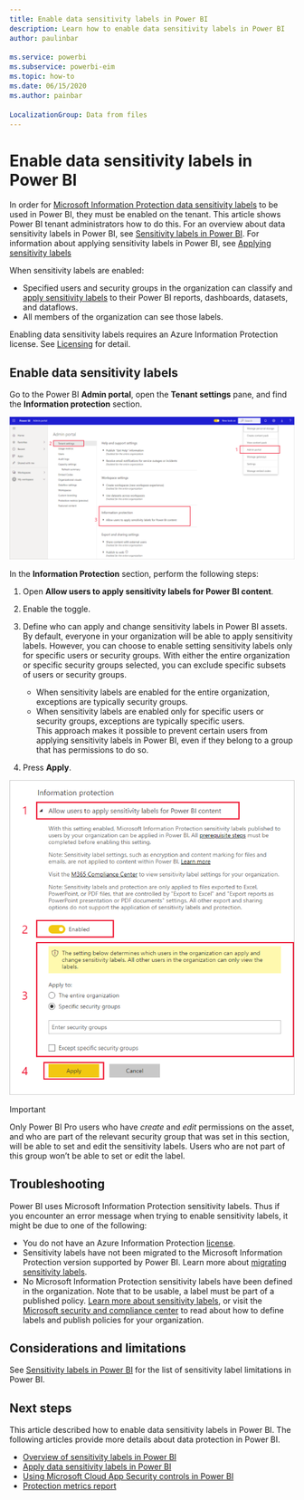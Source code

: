 ```yaml
---
title: Enable data sensitivity labels in Power BI
description: Learn how to enable data sensitivity labels in Power BI
author: paulinbar

ms.service: powerbi
ms.subservice: powerbi-eim
ms.topic: how-to
ms.date: 06/15/2020
ms.author: painbar

LocalizationGroup: Data from files
---
```

# Enable data sensitivity labels in Power BI

In order for [Microsoft Information Protection data sensitivity labels](https://docs.microsoft.com/microsoft-365/compliance/sensitivity-labels) to be used in Power BI, they must be enabled on the tenant. This article shows Power BI tenant administrators how to do this. For an overview about data sensitivity labels in Power BI, see [Sensitivity labels in Power BI](service-security-sensitivity-label-overview.md). For information about applying sensitivity labels in Power BI, see [Applying sensitivity labels](./service-security-apply-data-sensitivity-labels.md) 

When sensitivity labels are enabled:

* Specified users and security groups in the organization can classify and [apply sensitivity labels](./service-security-apply-data-sensitivity-labels.md) to their Power BI reports, dashboards, datasets, and dataflows.
* All members of the organization can see those labels.

Enabling data sensitivity labels requires an Azure Information Protection license. See [Licensing](service-security-sensitivity-label-overview.md#licensing) for detail.

## Enable data sensitivity labels

Go to the Power BI **Admin portal**, open the **Tenant settings** pane, and find the **Information protection** section.

![Find the Information Protection section](media/service-security-enable-data-sensitivity-labels/enable-data-sensitivity-labels-01.png)

In the **Information Protection** section, perform the following steps:
1. Open **Allow users to apply sensitivity labels for Power BI content**.
1. Enable the toggle.
1. Define who can apply and change sensitivity labels in Power BI assets. By default, everyone in your organization will be able to apply sensitivity labels. However, you can choose to enable setting sensitivity labels only for specific users or security groups. With either the entire organization or specific security groups selected, you can exclude specific subsets of users or security groups.
   
   * When sensitivity labels are enabled for the entire organization, exceptions are typically security groups.
   * When sensitivity labels are enabled only for specific users or security groups, exceptions are typically specific users.  
    This approach makes it possible to prevent certain users from applying sensitivity labels in Power BI, even if they belong to a group that has permissions to do so.

1. Press **Apply**.

![Enable sensitivity labels](media/service-security-enable-data-sensitivity-labels/enable-data-sensitivity-labels-02.png)

> [!IMPORTANT]
> Only Power BI Pro users who have *create* and *edit* permissions on the asset, and who are part of the relevant security group that was set in this section, will be able to set and edit the sensitivity labels. Users who are not part of this group won’t be able to set or edit the label.  

## Troubleshooting

Power BI uses Microsoft Information Protection sensitivity labels. Thus if you encounter an error message when trying to enable sensitivity labels, it might be due to one of the following:

* You do not have an Azure Information Protection [license](service-security-sensitivity-label-overview.md#licensing).
* Sensitivity labels have not been migrated to the Microsoft Information Protection version supported by Power BI. Learn more about [migrating sensitivity labels](https://docs.microsoft.com/azure/information-protection/configure-policy-migrate-labels).
* No Microsoft Information Protection sensitivity labels have been defined in the organization. Note that to be usable, a label must be part of a published policy. [Learn more about sensitivity labels](https://docs.microsoft.com/Office365/SecurityCompliance/sensitivity-labels), or visit the [Microsoft security and compliance center](https://sip.protection.office.com/sensitivity?flight=EnableMIPLabels) to read about how to define labels and publish policies for your organization.

## Considerations and limitations

See [Sensitivity labels in Power BI](service-security-sensitivity-label-overview.md#limitations) for the list of sensitivity label limitations in Power BI.

## Next steps

This article described how to enable data sensitivity labels in Power BI. The following articles provide more details about data protection in Power BI. 

* [Overview of sensitivity labels in Power BI](service-security-sensitivity-label-overview.md)
* [Apply data sensitivity labels in Power BI](../collaborate-share/service-security-apply-data-sensitivity-labels.md)
* [Using Microsoft Cloud App Security controls in Power BI](service-security-using-microsoft-cloud-app-security-controls.md)
* [Protection metrics report](service-security-data-protection-metrics-report.md)
